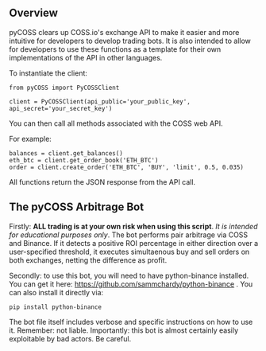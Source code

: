 ## Overview

pyCOSS clears up COSS.io's exchange API to make it easier and more intuitive for developers to develop trading bots. It is also intended to allow for developers to use these functions as a template for their own implementations of the API in other languages.

To instantiate the client:
```
from pyCOSS import PyCOSSClient

client = PyCOSSClient(api_public='your_public_key', api_secret='your_secret_key')
```

You can then call all methods associated with the COSS web API.

For example:

```
balances = client.get_balances()
eth_btc = client.get_order_book('ETH_BTC')
order = client.create_order('ETH_BTC', 'BUY', 'limit', 0.5, 0.035)
```

All functions return the JSON response from the API call.


## The pyCOSS Arbitrage Bot

Firstly: __ALL trading is at your own risk when using this script__. _It is intended for educational purposes only_. The bot performs pair arbitrage via COSS and Binance. If it detects a positive ROI percentage in either direction over a user-specified threshold, it executes simultaenous buy and sell orders on both exchanges, netting the difference as profit.

Secondly: to use this bot, you will need to have python-binance installed. You can get it here: https://github.com/sammchardy/python-binance . You can also install it directly via:
```
pip install python-binance
```

The bot file itself includes verbose and specific instructions on how to use it. Remember: not liable. Importantly: this bot is almost certainly easily exploitable by bad actors. Be careful.
